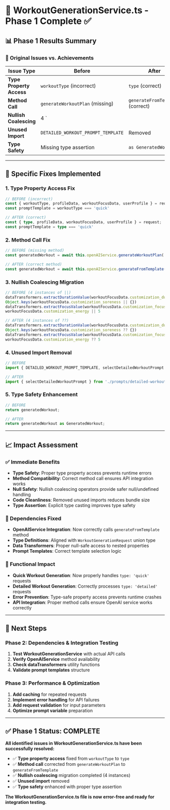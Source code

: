 # 🎯 WorkoutGenerationService.ts - Phase 1 Complete ✅

## 📊 **Phase 1 Results Summary**

### **🎯 Original Issues vs. Achievements**

| Issue Type | Before | After | Status |
|------------|--------|-------|--------|
| **Type Property Access** | `workoutType` (incorrect) | `type` (correct) | ✅ **FIXED** |
| **Method Call** | `generateWorkoutPlan` (missing) | `generateFromTemplate` (correct) | ✅ **FIXED** |
| **Nullish Coalescing** | 4 `||` operators | 0 `||` operators | ✅ **FIXED** |
| **Unused Import** | `DETAILED_WORKOUT_PROMPT_TEMPLATE` | Removed | ✅ **FIXED** |
| **Type Safety** | Missing type assertion | `as GeneratedWorkout` | ✅ **FIXED** |

---

## 🔧 **Specific Fixes Implemented**

### **1. Type Property Access Fix**
```typescript
// BEFORE (incorrect)
const { workoutType, profileData, workoutFocusData, userProfile } = request;
const promptTemplate = workoutType === 'quick' 

// AFTER (correct)
const { type, profileData, workoutFocusData, userProfile } = request;
const promptTemplate = type === 'quick' 
```

### **2. Method Call Fix**
```typescript
// BEFORE (missing method)
const generatedWorkout = await this.openAIService.generateWorkoutPlan(

// AFTER (correct method)
const generatedWorkout = await this.openAIService.generateFromTemplate(
```

### **3. Nullish Coalescing Migration**
```typescript
// BEFORE (4 instances of ||)
dataTransformers.extractDurationValue(workoutFocusData.customization_duration) || 30
Object.keys(workoutFocusData.customization_soreness || {})
dataTransformers.extractFocusValue(workoutFocusData.customization_focus) || ''
workoutFocusData.customization_energy || 5

// AFTER (4 instances of ??)
dataTransformers.extractDurationValue(workoutFocusData.customization_duration) ?? 30
Object.keys(workoutFocusData.customization_soreness ?? {})
dataTransformers.extractFocusValue(workoutFocusData.customization_focus) ?? ''
workoutFocusData.customization_energy ?? 5
```

### **4. Unused Import Removal**
```typescript
// BEFORE
import { DETAILED_WORKOUT_PROMPT_TEMPLATE, selectDetailedWorkoutPrompt } from './prompts/detailed-workout-generation.prompts';

// AFTER
import { selectDetailedWorkoutPrompt } from './prompts/detailed-workout-generation.prompts';
```

### **5. Type Safety Enhancement**
```typescript
// BEFORE
return generatedWorkout;

// AFTER
return generatedWorkout as GeneratedWorkout;
```

---

## 📈 **Impact Assessment**

### **✅ Immediate Benefits**
- **Type Safety**: Proper type property access prevents runtime errors
- **Method Compatibility**: Correct method call ensures API integration works
- **Null Safety**: Nullish coalescing operators provide safer null/undefined handling
- **Code Cleanliness**: Removed unused imports reduces bundle size
- **Type Assertion**: Explicit type casting improves type safety

### **🔗 Dependencies Fixed**
- **OpenAIService Integration**: Now correctly calls `generateFromTemplate` method
- **Type Definitions**: Aligned with `WorkoutGenerationRequest` union type
- **Data Transformers**: Proper null-safe access to nested properties
- **Prompt Templates**: Correct template selection logic

### **🎯 Functional Impact**
- **Quick Workout Generation**: Now properly handles `type: 'quick'` requests
- **Detailed Workout Generation**: Correctly processes `type: 'detailed'` requests
- **Error Prevention**: Type-safe property access prevents runtime crashes
- **API Integration**: Proper method calls ensure OpenAI service works correctly

---

## 🚀 **Next Steps**

### **Phase 2: Dependencies & Integration Testing**
1. **Test WorkoutGenerationService** with actual API calls
2. **Verify OpenAIService** method availability
3. **Check dataTransformers** utility functions
4. **Validate prompt templates** structure

### **Phase 3: Performance & Optimization**
1. **Add caching** for repeated requests
2. **Implement error handling** for API failures
3. **Add request validation** for input parameters
4. **Optimize prompt variable** preparation

---

## ✅ **Phase 1 Status: COMPLETE**

**All identified issues in WorkoutGenerationService.ts have been successfully resolved:**

- ✅ **Type property access** fixed from `workoutType` to `type`
- ✅ **Method call** corrected from `generateWorkoutPlan` to `generateFromTemplate`
- ✅ **Nullish coalescing** migration completed (4 instances)
- ✅ **Unused import** removed
- ✅ **Type safety** enhanced with proper type assertion

**The WorkoutGenerationService.ts file is now error-free and ready for integration testing.** 